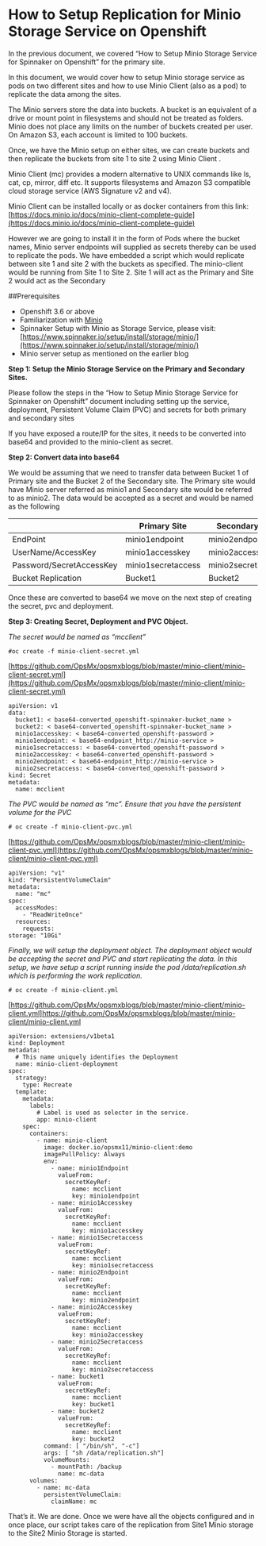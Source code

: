 # How to Setup Replication for Minio Storage Service on Openshift

In the previous document, we covered “How to Setup Minio Storage Service for Spinnaker on Openshift” for the primary site.

In this document, we would cover how to setup Minio storage service as pods on two different sites and how to use Minio Client (also as a pod) to replicate the data among the sites.

The Minio servers store the data into buckets. A bucket is an equivalent of a drive or mount point in filesystems and should not be treated as folders. Minio does not place any limits on the number of buckets created per user. On Amazon S3, each account is limited to 100 buckets.

Once, we have the Minio setup on either sites, we can create buckets and then replicate the buckets from site 1 to site 2 using Minio Client .

Minio Client (mc) provides a modern alternative to UNIX commands like ls, cat, cp, mirror, diff etc. It supports filesystems and Amazon S3 compatible cloud storage service (AWS Signature v2 and v4).

Minio Client can be installed locally or as docker containers from this link: [https://docs.minio.io/docs/minio-client-complete-guide](https://docs.minio.io/docs/minio-client-complete-guide)

However we are going to install it in the form of Pods where the bucket names, Minio server endpoints will supplied as secrets thereby can be used to replicate the pods. We have embedded a script which would replicate between site 1 and site 2 with the buckets as specified. The minio-client would be running from Site 1 to Site 2. Site 1 will act as the Primary and Site 2 would act as the Secondary

##Prerequisites

* Openshift 3.6 or above
* Familiarization with [Minio](https://www.minio.io/)
* Spinnaker Setup with Minio as Storage Service, please visit: [https://www.spinnaker.io/setup/install/storage/minio/](https://www.spinnaker.io/setup/install/storage/minio/)
* Minio server setup as mentioned on the earlier blog

**Step 1: Setup the Minio Storage Service on the Primary and Secondary Sites.**

Please follow the steps in the “How to Setup Minio Storage Service for Spinnaker on Openshift” document including setting up the service, deployment, Persistent Volume Claim (PVC) and secrets for both primary and secondary sites

If you have exposed a route/IP for the sites, it needs to be converted into base64  and provided to the minio-client as secret.

**Step 2: Convert data into base64**

We would be assuming that we need to transfer data between Bucket 1 of Primary site and the Bucket 2 of the Secondary site. The Primary site would have Minio server referred as minio1 and Secondary site would be referred to as minio2. The data would be accepted as a secret and would be named as the following


| 			               | Primary Site          | Secondary Site       |
| ------------             | -------------         | ------------         |
| EndPoint		           | minio1endpoint        | minio2endpoint       |
| UserName/AccessKey 	   | minio1accesskey 	   | minio2accesskey      |
| Password/SecretAccessKey | minio1secretaccess    | minio2secretaccess   |
| Bucket Replication	   | Bucket1			   | Bucket2			  |

Once these are converted to base64 we move on the next step of creating the secret, pvc and deployment.

**Step 3: Creating Secret, Deployment and PVC Object.**

*The secret would be named as “mcclient”*

<pre><code>#oc create -f minio-client-secret.yml</code></pre>

[https://github.com/OpsMx/opsmxblogs/blob/master/minio-client/minio-client-secret.yml](https://github.com/OpsMx/opsmxblogs/blob/master/minio-client/minio-client-secret.yml)

<pre><code>apiVersion: v1
data:
  bucket1: < base64-converted_openshift-spinnaker-bucket_name >
  bucket2: < base64-converted_openshift-spinnaker-bucket_name >
  minio1accesskey: < base64-converted_openshift-password >
  minio1endpoint: < base64-endpoint_http://minio-service >
  minio1secretaccess: < base64-converted_openshift-password >
  minio2accesskey: < base64-converted_openshift-password >
  minio2endpoint: < base64-endpoint_http://minio-service >
  minio2secretaccess: < base64-converted_openshift-password >
kind: Secret
metadata:
  name: mcclient</code></pre>
  
*The PVC would be named as “mc”. Ensure that you have the persistent volume for the PVC*

<pre><code># oc create -f minio-client-pvc.yml</code></pre>

[https://github.com/OpsMx/opsmxblogs/blob/master/minio-client/minio-client-pvc.yml](https://github.com/OpsMx/opsmxblogs/blob/master/minio-client/minio-client-pvc.yml)

<pre><code>apiVersion: "v1"
kind: "PersistentVolumeClaim"
metadata:
  name: "mc"
spec:
  accessModes:
    - "ReadWriteOnce"
  resources:
    requests:
storage: "10Gi"</code></pre>

*Finally, we will setup the deployment object. The deployment object would be accepting the secret and PVC and start replicating the data. In this setup, we have setup a script running inside the pod /data/replication.sh which is performing the work replication.*

<pre><code># oc create -f minio-client.yml
</code></pre>

[https://github.com/OpsMx/opsmxblogs/blob/master/minio-client/minio-client.yml]https://github.com/OpsMx/opsmxblogs/blob/master/minio-client/minio-client.yml

<pre><code>apiVersion: extensions/v1beta1
kind: Deployment
metadata:
  # This name uniquely identifies the Deployment
  name: minio-client-deployment
spec:
  strategy:
    type: Recreate
  template:
    metadata:
      labels:
        # Label is used as selector in the service.
        app: minio-client
    spec:
      containers:
        - name: minio-client
          image: docker.io/opsmx11/minio-client:demo
          imagePullPolicy: Always
          env:
            - name: minio1Endpoint
              valueFrom:
                secretKeyRef:
                  name: mcclient
                  key: minio1endpoint
            - name: minio1Accesskey
              valueFrom:
                secretKeyRef:
                  name: mcclient
                  key: minio1accesskey
            - name: minio1Secretaccess
              valueFrom:
                secretKeyRef:
                  name: mcclient
                  key: minio1secretaccess
            - name: minio2Endpoint
              valueFrom:
                secretKeyRef:
                  name: mcclient
                  key: minio2endpoint
            - name: minio2Accesskey
              valueFrom:
                secretKeyRef:
                  name: mcclient
                  key: minio2accesskey 
            - name: minio2Secretaccess
              valueFrom:
                secretKeyRef:
                  name: mcclient
                  key: minio2secretaccess
            - name: bucket1
              valueFrom:
                secretKeyRef:
                  name: mcclient
                  key: bucket1
            - name: bucket2
              valueFrom:
                secretKeyRef:
                  name: mcclient
                  key: bucket2
          command: [ "/bin/sh", "-c"]
          args: [ "sh /data/replication.sh"]
          volumeMounts:
            - mountPath: /backup
              name: mc-data 
      volumes: 
        - name: mc-data
          persistentVolumeClaim: 
            claimName: mc</code></pre>

That’s it. We are done. Once we were have all the objects configured and in once place, our script takes care of  the replication from Site1 Minio storage to the Site2 Minio Storage is started. 
